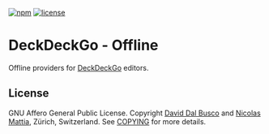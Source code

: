 [![npm][npm-badge]][npm-badge-url]
[![license][npm-license]][npm-license-url]

[npm-badge]: https://img.shields.io/npm/v/@deckdeckgo/offline
[npm-badge-url]: https://www.npmjs.com/package/@deckdeckgo/offline
[npm-license]: https://img.shields.io/npm/l/@deckdeckgo/offline
[npm-license-url]: https://github.com/deckgo/deckdeckgo/blob/main/offline/offline/LICENSE

# DeckDeckGo - Offline

Offline providers for [DeckDeckGo] editors.

## License

GNU Affero General Public License. Copyright [David Dal Busco](mailto:david.dalbusco@outlook.com) and [Nicolas Mattia](mailto:nicolas@nmattia.com), Zürich, Switzerland. See [COPYING](COPYING) for more details.

[deckdeckgo]: https://deckdeckgo.com
